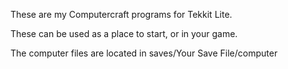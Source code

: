 These are my Computercraft programs for Tekkit Lite.

These can be used as a place to start, or in your game.

The computer files are located in saves/Your Save File/computer
